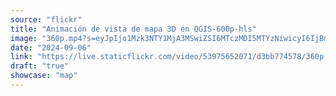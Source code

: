 ```yaml
---
source: "flickr"
title: "Animación de vista de mapa 3D en QGIS-600p-hls"
image: "360p.mp4?s=eyJpIjo1Mzk3NTY1MjA3MSwiZSI6MTczMDI5MTYzNiwicyI6IjBmNzBjZGIzNTRmMjNjMDFkODk5ZjRiNTNjN2Y0NTVjMTI0Mjg0NmMiLCJ2IjoxfQ.mp4"
date: "2024-09-06"
link: "https://live.staticflickr.com/video/53975652071/d3bb774578/360p.mp4?s=eyJpIjo1Mzk3NTY1MjA3MSwiZSI6MTczMDI5MTYzNiwicyI6IjBmNzBjZGIzNTRmMjNjMDFkODk5ZjRiNTNjN2Y0NTVjMTI0Mjg0NmMiLCJ2IjoxfQ"
draft: "true"
showcase: "map"
---
```


